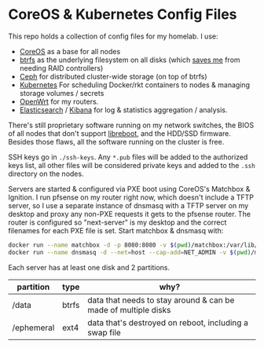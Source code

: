 # CoreOS & Kubernetes Config Files

This repo holds a collection of config files for my homelab. I use:

- [CoreOS](http://coreos.com/) as a base for all nodes
- [btrfs](https://btrfs.wiki.kernel.org/index.php/Main_Page) as the underlying filesystem on all disks (which [saves me](https://btrfs.wiki.kernel.org/index.php/Using_Btrfs_with_Multiple_Devices) from needing RAID controllers)
- [Ceph](http://ceph.com/) for distributed cluster-wide storage (on top of btrfs)
- [Kubernetes](http://kubernetes.io/) For scheduling Docker/rkt containers to nodes & managing storage volumes / secrets
- [OpenWrt](https://openwrt.org/) for my routers.
- [Elasticsearch](https://github.com/elastic/elasticsearch) / [Kibana](https://github.com/elastic/kibana) for log & statistics aggregation / analysis.

There's still proprietary software running on my network switches, the BIOS of all nodes that don't support [libreboot](http://libreboot.org/), and the HDD/SSD firmware. Besides those flaws, all the software running on the cluster is free.

SSH keys go in `./ssh-keys`. Any `*.pub` files will be added to the authorized keys list, all other files will be considered private keys and added to the `.ssh` directory on the nodes.

Servers are started & configured via PXE boot using CoreOS's Matchbox & Ignition. I run pfsense on my router right now, which doesn't include a TFTP server, so I use a separate instance of dnsmasq with a TFTP server on my desktop and proxy any non-PXE requests it gets to the pfsense router. The router is configured so "next-server" is my desktop and the correct filenames for each PXE file is set. Start matchbox & dnsmasq with:

```sh
docker run --name matchbox -d -p 8080:8080 -v $(pwd)/matchbox:/var/lib/matchbox quay.io/coreos/matchbox:latest -address=0.0.0.0:8080 -log-level=debug
docker run --name dnsmasq -d --net=host --cap-add=NET_ADMIN -v $(pwd)/matchbox-dnsmasq.conf:/etc/dnsmasq.conf:Z quay.io/coreos/dnsmasq:v0.5.0 -d
```

Each server has at least one disk and 2 partitions.

partition  | type  | why?
---------- | ----- | --------------------------------------------------------------
/data      | btrfs | data that needs to stay around & can be made of multiple disks
/ephemeral | ext4  | data that's destroyed on reboot, including a swap file

